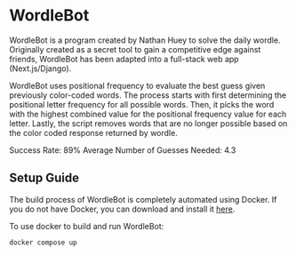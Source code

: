 # WordleBot

WordleBot is a program created by Nathan Huey to solve the daily wordle. Originally created as a secret tool to gain a competitive edge against friends, WordleBot has been adapted into a full-stack web app (Next.js/Django).

WordleBot uses positional frequency to evaluate the best guess given previously color-coded words. The process starts with first determining the positional letter frequency for all possible words. Then, it picks the word with the highest combined value for the positional frequency value for each letter. Lastly, the script removes words that are no longer possible based on the color coded response returned by wordle.

Success Rate: 89%
Average Number of Guesses Needed: 4.3

## Setup Guide

The build process of WordleBot is completely automated using Docker. If you do not have Docker, you can download and install it [here](https://docs.docker.com/desktop/install/mac-install/).

To use docker to build and run WordleBot:

```bash
docker compose up
```

